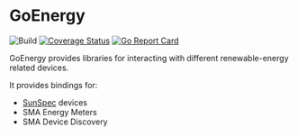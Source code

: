 # GoEnergy

![Build](https://github.com/orlopau/go-energy/workflows/build/badge.svg)
[![Coverage Status](https://coveralls.io/repos/github/orlopau/go-energy/badge.svg?branch=master)](https://coveralls.io/github/orlopau/go-energy?branch=master)
[![Go Report Card](https://goreportcard.com/badge/github.com/orlopau/go-energy)](https://goreportcard.com/report/github.com/orlopau/go-energy)

GoEnergy provides libraries for interacting with different renewable-energy related devices.

It provides bindings for:
* [SunSpec](https://sunspec.org/sunspec-modbus-home/) devices
* SMA Energy Meters
* SMA Device Discovery

